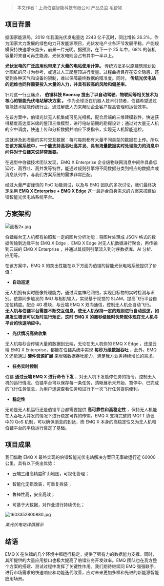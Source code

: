 > 本文作者：上海伯镭智能科技有限公司 产品总监 毛舒颖

## 项目背景

据国家能源局，2019 年我国光伏发电量达 2243 亿千瓦时，同比增长 26.3%。作为国家大力发展的绿色电力开发能源项目，光伏发电产业各环节发展平稳，产能规模保持快速增长势头，前景一片光明。据预测，在下一个 25 年中，68% 的装机容量将来自可再生能源，光伏发电则会占有其中一半以上。

**光伏发电的广泛应用也带来了大量的电站使用计算。** 传统方法多以原建筑规划设计图纸的尺寸为参考，或通过人工爬屋顶进行度量。过程曲折且存在安全隐患，还受到各种天气和设备的限制，难以保障最终数据的精准度。同时，  **传统光伏电站的运维也同样需要投入大量的人力，并具有较高的风险和偏差率。**

针对这一行业痛点， **伯镭科技 Boonray 提出了以自动驾驶、物联网等相关技术为核心的智能光伏电站解决方案 。** 作为全球泛在机器人技术引领者，伯镭希望通过智能技术赋能传统行业，通过解放人力来帮助企业客户提高管理和运营效率。

在该方案中，伯镭光伏无人机集成可见光相机，配合后端的三维建模软件，快速获得精度高达厘米级的屋顶三维模型，进行电站前期的勘探设计；通过对大量无人机的空中调度，快速上传和分析数据并响应下发指令，实现无人机智能巡检。

这就涉及到海量的实时交互数据：每时每刻都有大量不同类型的数据在上传。所以 **在该方案系统中，一个能支持高吞吐高并发、具有海量数据实时处理能力的消息中间件对于伯镭来说非常重要。** 

在选型中伯镭技术团队发现，EMQ X Enterprise 企业级物联网消息中间件具备低延时、高吞吐、高并发等特性，能通过规则引擎将不同数据分类到相应的数据库或消息队列中，与我们方案系统的需求非常匹配。

经过大量严密谨慎的 PoC 功能测试，以及与 EMQ 团队的多次讨论，我们最终决定采用 **EMQ X Enterprise + EMQ X Edge** 这一最适合自身需求的方案来搭建伯镭智能光伏电站系统平台。



## 方案架构

![画板2x.jpg](https://static.emqx.net/images/2facab5b9c79124170654f4e53ae75e0.jpg)



伯镭每台无人机都有拍照和一定的图片分析功能：将图片处理成 JSON 格式的数据传输到边缘平台 EMQ X Edge ，EMQ X Edge 对无人机数据进行聚合，再传输到云端的 EMQ X Enterprise ，并通过其规则引擎流入到时序数据库、AI 分析、应用等。

在该方案中，EMQ X 的突出性能在以下方面为伯镭的智能光伏电站系统提供了价值：

- **自动巡逻**

无人机拥有实时图像处理能力，通过深度神经网络，实现目标物的实时检测与识别。依靠同步触发的 IMU 与相机输入，实现基于视觉的 SLAM，提高飞行平台自定位精度。配合 4G 模块，与云端 EMQ X 双向通信，控制无人机全自动飞行。 **无人机与伯镭平台需要不断交互信息，使无人机保持一定的规则进行自动巡逻，如果发生错误可以及时进行矫正，这时 EMQ X 的毫秒级延时优势就体现在无人机与平台的快速响应中。**

- **光伏情况高效收集**

无人机每秒会传输大量的数据到云端，无论在无人机侧的 EMQ X Edge ，还是云端 EMQ X Enterprise，都能在伯镭系统中实现 **每秒万级数据吞吐** ，此外，EMQ X 还能通过 **硬件资源扩展** 来增强数据吞吐能力，满足我方业务持续增长的需求。

- **任务实时控制**

伯镭 **通过云端 EMQ X 进行命令下发** ，对无人机下发启停任务的指令，控制无人机的运行情况。伯镭平台可以保存每一条任务，清晰展示未开始、暂停中、已完成的飞行任务信息，为用户迅速查看任务和进行下一次飞行任务提供便利。

- **稳定性**

无论是无人机运行还是伯镭平台都需要提供 **高可靠性和高稳定性** ，保持无人机能在大吞吐大并发的情况下进行稳定可靠的传输。EMQ X 支持完整的 MQTT 协议中的 QoS 机制，可以确保消息的到达，而 EMQ X 本身的高稳定性又为无人机和伯镭平台的平稳运行奠定了基础。

 

## 项目成果

我们借助 EMQ X 最终实现的伯镭智能光伏电站解决方案已无事故运行近 60000 公里，具有以下突出优势：

- 云端三维高精度矿山地图，可视化管理；

- 智能化无损改装，可重复拆装；

- 鲁棒性高，安全高效；

- 可基于大数据，对作业进行持续优化；

  
![1603352800880.jpg](https://static.emqx.net/images/94de1353e2df629741f7c7ffe8ba9903.jpg)                                                                                       

*某光伏电站详情展示*



 

## 结语

EMQ X 在伯镭的几个环境中都运行稳定，提供了强有力的数据能力支撑。同时，其所提供的大量应用接口也极大提高了伯镭业务开发效率。EMQ 团队也在我方整个方案的搭建、测试过程中发挥了关键性作用。我们期待继续同 EMQ 强强联手，进行市场需求的快速响应和功能迭代改善，应对未来更加多样和先进的新能源智能应用场景。
